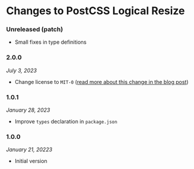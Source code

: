 # Changes to PostCSS Logical Resize

### Unreleased (patch)

- Small fixes in type definitions

### 2.0.0

_July 3, 2023_

- Change license to `MIT-0` ([read more about this change in the blog post](https://preset-env.cssdb.org/blog/license-change/))

### 1.0.1

_January 28, 2023_

- Improve `types` declaration in `package.json`

### 1.0.0

_January 21, 20223_

- Initial version
